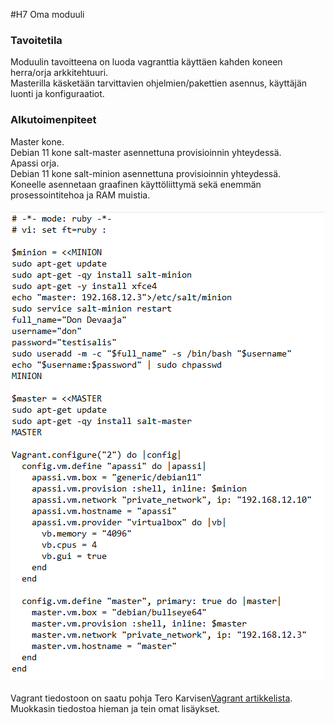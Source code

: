 #H7 Oma moduuli
### Tavoitetila
Moduulin tavoitteena on luoda vagranttia käyttäen kahden koneen herra/orja arkkitehtuuri.<br>
Masterilla käsketään tarvittavien ohjelmien/pakettien asennus, käyttäjän luonti ja konfiguraatiot.<br>
### Alkutoimenpiteet
Master kone. <br>
Debian 11 kone salt-master asennettuna provisioinnin yhteydessä.<br>
Apassi orja. <br>
Debian 11 kone salt-minion asennettuna provisioinnin yhteydessä. <br>
Koneelle asennetaan graafinen käyttöliittymä sekä enemmän prosessointitehoa ja RAM muistia. <br>
<br>
![Description](vagrant.png)
<br>
<br>
Vagrant tiedostoon on saatu pohja Tero Karvisen<a href="https://terokarvinen.com/2023/salt-vagrant/#ready-made-Vagrantfile-for-three-computers">Vagrant artikkelista</a>. Muokkasin tiedostoa hieman ja tein omat lisäykset. <br>
